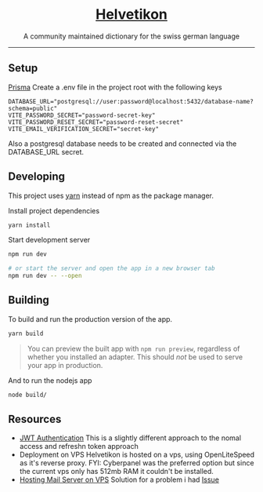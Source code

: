 <h1 align="center"><a href="https://helvetikon.org">Helvetikon</a></h1> 
<p align="center">A community maintained dictionary for the swiss german language</p>

<hr>
<!-- <p align="center"><a href="docs/screenshots.md">Screenshots</a> &bull; <a href="https://github.com/varbhat/exatorrent/releases/latest">Releases</a> &bull; <a href="#features">Features</a> &bull; <a href="#installation"> Installation </a> &bull; <a href="docs/usage.md"> Usage</a> &bull; <a href="docs/docker.md">Docker</a> &bull; <a href="docs/build.md"> Build </a> &bull; <a href="LICENSE">License</a></p>
<hr> -->

## Setup

[Prisma](https://prisma.com)
Create a .env file in the project root with the following keys

```
DATABASE_URL="postgresql://user:password@localhost:5432/database-name?schema=public"
VITE_PASSWORD_SECRET="password-secret-key"
VITE_PASSWORD_RESET_SECRET="password-reset-secret"
VITE_EMAIL_VERIFICATION_SECRET="secret-key"
```

Also a postgresql database needs to be created and connected via the DATABASE_URL secret.

## Developing

This project uses [yarn](https://classic.yarnpkg.com/en/docs/install) instead of npm as the package manager.

Install project dependencies

```bash
yarn install
```

Start development server

```bash
npm run dev

# or start the server and open the app in a new browser tab
npm run dev -- --open
```

## Building

To build and run the production version of the app.

```bash
yarn build
```

> You can preview the built app with `npm run preview`, regardless of whether you installed an adapter. This should _not_ be used to serve your app in production.

And to run the nodejs app

```bash
node build/
```

## Resources

- [JWT Authentication](https://stackoverflow.com/a/41250085/13475809)
  This is a slightly different approach to the nomal access and refreshn token approach
- Deployment on VPS
  Helvetikon is hosted on a vps, using OpenLiteSpeed as it's reverse proxy.
  FYI: Cyberpanel was the preferred option but since the current vps only has 512mb RAM it couldn't be installed.
- [Hosting Mail Server on VPS](https://www.youtube.com/watch?v=9zP7qooM4pY)
  Solution for a problem i had [Issue](https://github.com/LukeSmithxyz/emailwiz/issues/73#issuecomment-686157796)
